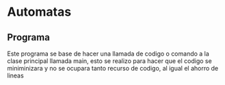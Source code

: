 # Automatas
## Programa 
Este programa se base de hacer una llamada de codigo o comando a la clase principal llamada main, esto se realizo para hacer que el codigo se miniminizara y no se ocupara tanto recurso de codigo, al igual el ahorro de lineas
